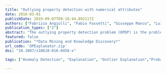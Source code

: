 ```yaml
---
title: "Outlying property detection with numerical attributes"
date: 2016-03-01
publishDate: 2019-09-07T09:18:44.892117Z
authors: ["Fabrizio Angiulli", "Fabio Fassetti", "Giuseppe Manco", "Luigi Palopoli"]
publication_types: ["2"]
abstract: "The outlying property detection problem (OPDP) is the problem of discovering the properties distinguishing a given object, known in advance to be an outlier in a database, from the other database objects. This problem has been recently analyzed focusing on categorical attributes only. However, numerical attributes are very relevant and widely used in databases. Therefore, in this paper, we analyze the OPDP within a context where also numerical attributes are taken into account, which represents a relevant case left open in the literature. As major contributions, we present an efficient parameter-free algorithm to compute the measure of object exceptionality we introduce, and propose a unified framework for mining exceptional properties in the presence of both categorical and numerical attributes."
featured: false
publication: "*Data Mining and Knowledge Discovery*"
url_code: 'OPExplanator.zip'
doi: "10.1007/s10618-016-0458-x"

tags: ["Anomaly Detection", "Explanation", "Outlier Explanation","Probabilistic Modeling", "Density Estimation"]

---
```


